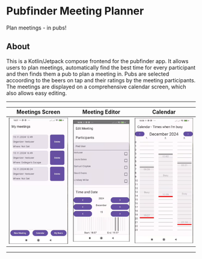 #  Pubfinder Meeting Planner

Plan meetings - in pubs!


##  About

This is a Kotlin/Jetpack compose frontend for the pubfinder app. It allows users to plan meetings, automatically find the best time for every participant and then finds them a pub to plan a meeting in. Pubs are selected accoording to the beers on tap and their ratings by the meeting participants. The meetings are displayed on a comprehensive calendar screen, which also allows easy editing.

---

| Meetings Screen | Meeting Editor | Calendar |
|----------|----------|----------|
| ![Alt text](images/screen1.png) | ![Alt text](images/screen2.png) | ![Alt text](images/screen3.png) |

---
